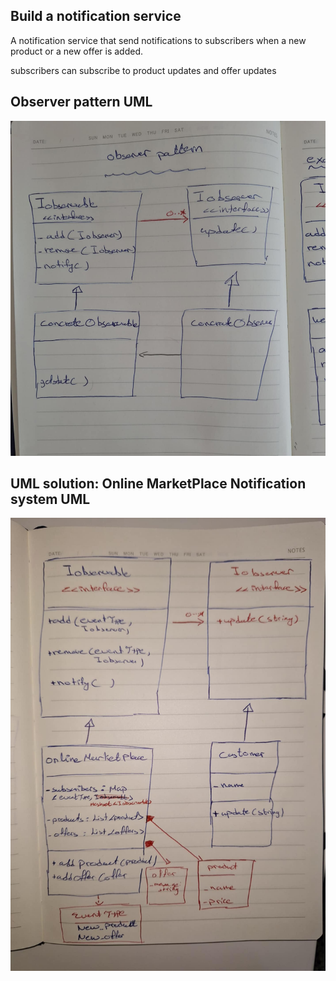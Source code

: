 ## Build a notification service
A notification service that send notifications to subscribers when a new product or a new offer is added.

subscribers can subscribe to product updates and offer updates


## Observer pattern UML
![UML Diagram](images/ObserverPatternUML.png)

## UML solution: Online MarketPlace Notification system UML
![Notification system UML](images/NotificationSystemUML.png)



